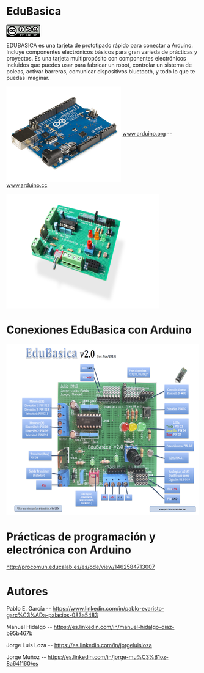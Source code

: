 # EduBasica
<a href="" target="_blank"><img width="88" height="31" border="0" align="center" src="img/88x31.png "/></a>

EDUBASICA es una tarjeta de prototipado rápido para conectar a Arduino. Incluye componentes electrónicos básicos para gran varieda de prácticas y proyectos. Es una tarjeta multipropósito con componentes electrónicos incluidos que puedes usar para fabricar un robot, controlar un sistema de poleas, activar barreras, comunicar dispositivos bluetooth, y todo lo que te puedas imaginar.

<a href="" target="_blank"><img width="300" height="250" border="0" align="center" src="img/Arduino_Uno_-_R3.jpg "/></a> www.arduino.org -- www.arduino.cc

<a href="" target="_blank"><img width="400" height="300" border="0" align="center" src="img/edubasica01.jpg  "/></a>

# Conexiones EduBasica con Arduino

<a href="" target="_blank"><img width="700" height="450" border="0" align="center" src="img/EdubasicaQuickStartGuide-2.png "/></a>

# Prácticas de programación y electrónica con Arduino
http://procomun.educalab.es/es/ode/view/1462584713007
# Autores
Pablo E. García -- https://www.linkedin.com/in/pablo-evaristo-garc%C3%ADa-palacios-083a5483

Manuel Hidalgo -- https://es.linkedin.com/in/manuel-hidalgo-díaz-b95b467b

Jorge Luis Loza -- https://es.linkedin.com/in/jorgeluisloza

Jorge Muñoz -- https://es.linkedin.com/in/jorge-mu%C3%B1oz-8a641160/es
